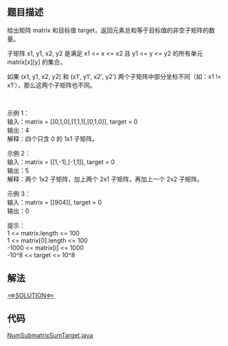 ## 题目描述

给出矩阵 matrix 和目标值 target，返回元素总和等于目标值的非空子矩阵的数量。

子矩阵 x1, y1, x2, y2 是满足 x1 <= x <= x2 且 y1 <= y <= y2 的所有单元 matrix[x][y] 的集合。

如果 (x1, y1, x2, y2) 和 (x1', y1', x2', y2') 两个子矩阵中部分坐标不同（如：x1 != x1'），那么这两个子矩阵也不同。

 

示例 1：
<br>输入：matrix = [[0,1,0],[1,1,1],[0,1,0]], target = 0
<br>输出：4
<br>解释：四个只含 0 的 1x1 子矩阵。

示例 2：
<br>输入：matrix = [[1,-1],[-1,1]], target = 0
<br>输出：5
<br>解释：两个 1x2 子矩阵，加上两个 2x1 子矩阵，再加上一个 2x2 子矩阵。

示例 3：
<br>输入：matrix = [[904]], target = 0
<br>输出：0

提示：
<br>1 <= matrix.length <= 100
<br>1 <= matrix[0].length <= 100
<br>-1000 <= matrix[i] <= 1000
<br>-10^8 <= target <= 10^8

## 解法

[==>SOLUTION<==](https://leetcode-cn.com/problems/number-of-submatrices-that-sum-to-target/solution/yuan-su-he-wei-mu-biao-zhi-de-zi-ju-zhen-8ym2/)

## 代码

[NumSubmatrixSumTarget.java](https://github.com/Marshal7cc/leetcode-java/blob/master/src/matrix/NumSubmatrixSumTarget.java)


